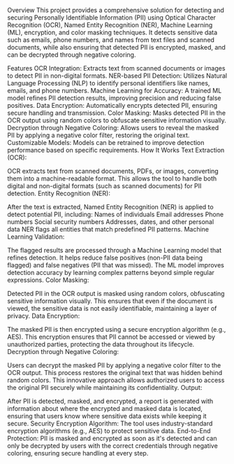 Overview
This project provides a comprehensive solution for detecting and securing Personally Identifiable Information (PII) using Optical Character Recognition (OCR), Named Entity Recognition (NER), Machine Learning (ML), encryption, and color masking techniques. It detects sensitive data such as emails, phone numbers, and names from text files and scanned documents, while also ensuring that detected PII is encrypted, masked, and can be decrypted through negative coloring.

Features
OCR Integration: Extracts text from scanned documents or images to detect PII in non-digital formats.
NER-based PII Detection: Utilizes Natural Language Processing (NLP) to identify personal identifiers like names, emails, and phone numbers.
Machine Learning for Accuracy: A trained ML model refines PII detection results, improving precision and reducing false positives.
Data Encryption: Automatically encrypts detected PII, ensuring secure handling and transmission.
Color Masking: Masks detected PII in the OCR output using random colors to obfuscate sensitive information visually.
Decryption through Negative Coloring: Allows users to reveal the masked PII by applying a negative color filter, restoring the original text.
Customizable Models: Models can be retrained to improve detection performance based on specific requirements.
How It Works
Text Extraction (OCR):

OCR extracts text from scanned documents, PDFs, or images, converting them into a machine-readable format.
This allows the tool to handle both digital and non-digital formats (such as scanned documents) for PII detection.
Entity Recognition (NER):

After the text is extracted, Named Entity Recognition (NER) is applied to detect potential PII, including:
Names of individuals
Email addresses
Phone numbers
Social security numbers
Addresses, dates, and other personal data
NER flags all entities that match predefined PII patterns.
Machine Learning Validation:

The flagged results are processed through a Machine Learning model that refines detection. It helps reduce false positives (non-PII data being flagged) and false negatives (PII that was missed).
The ML model improves detection accuracy by learning complex patterns beyond simple regular expressions.
Color Masking:

Detected PII in the OCR output is masked using random colors, obfuscating sensitive information visually.
This ensures that even if the document is viewed, the sensitive data is not easily identifiable, maintaining a layer of privacy.
Data Encryption:

The masked PII is then encrypted using a secure encryption algorithm (e.g., AES).
This encryption ensures that PII cannot be accessed or viewed by unauthorized parties, protecting the data throughout its lifecycle.
Decryption through Negative Coloring:

Users can decrypt the masked PII by applying a negative color filter to the OCR output. This process restores the original text that was hidden behind random colors.
This innovative approach allows authorized users to access the original PII securely while maintaining its confidentiality.
Output:

After PII is detected, masked, and encrypted, a report is generated with information about where the encrypted and masked data is located, ensuring that users know where sensitive data exists while keeping it secure.
Security
Encryption Algorithm: The tool uses industry-standard encryption algorithms (e.g., AES) to protect sensitive data.
End-to-End Protection: PII is masked and encrypted as soon as it's detected and can only be decrypted by users with the correct credentials through negative coloring, ensuring secure handling at every step.
